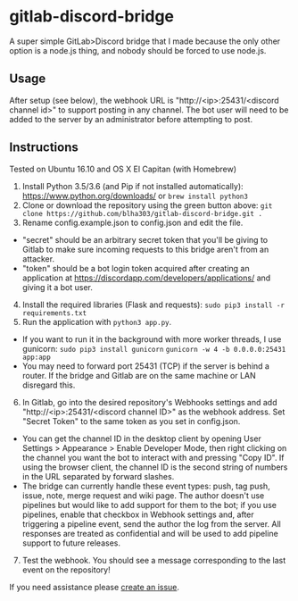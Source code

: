 gitlab-discord-bridge
=====================

A super simple GitLab&gt;Discord bridge that I made because the only other option is a node.js thing, and nobody should be forced to use node.js.

Usage
-----

After setup (see below), the webhook URL is "http://&lt;ip&gt;:25431/&lt;discord channel id&gt;" to support posting in any channel. The bot user will need to be added to the server by an administrator before attempting to post.

Instructions
------------

Tested on Ubuntu 16.10 and OS X El Capitan (with Homebrew)

1. Install Python 3.5/3.6 (and Pip if not installed automatically): https://www.python.org/downloads/ or `brew install python3`
2. Clone or download the repository using the green button above: `git clone https://github.com/blha303/gitlab-discord-bridge.git .`
3. Rename config.example.json to config.json and edit the file.
  * "secret" should be an arbitrary secret token that you'll be giving to Gitlab to make sure incoming requests to this bridge aren't from an attacker.
  * "token" should be a bot login token acquired after creating an application at https://discordapp.com/developers/applications/ and giving it a bot user.
4. Install the required libraries (Flask and requests): `sudo pip3 install -r requirements.txt`
5. Run the application with `python3 app.py`.
  * If you want to run it in the background with more worker threads, I use gunicorn: `sudo pip3 install gunicorn` `gunicorn -w 4 -b 0.0.0.0:25431 app:app`
  * You may need to forward port 25431 (TCP) if the server is behind a router. If the bridge and Gitlab are on the same machine or LAN disregard this.
6. In Gitlab, go into the desired repository's Webhooks settings and add "http://&lt;ip&gt;:25431/&lt;discord channel ID&gt;" as the webhook address. Set "Secret Token" to the same token as you set in config.json.
  * You can get the channel ID in the desktop client by opening User Settings &gt; Appearance &gt; Enable Developer Mode, then right clicking on the channel you want the bot to interact with and pressing "Copy ID". If using the browser client, the channel ID is the second string of numbers in the URL separated by forward slashes.
  * The bridge can currently handle these event types: push, tag push, issue, note, merge request and wiki page. The author doesn't use pipelines but would like to add support for them to the bot; if you use pipelines, enable that checkbox in Webhook settings and, after triggering a pipeline event, send the author the log from the server. All responses are treated as confidential and will be used to add pipeline support to future releases.
7. Test the webhook. You should see a message corresponding to the last event on the repository!

If you need assistance please [create an issue](https://github.com/blha303/gitlab-discord-bridge/issues).
